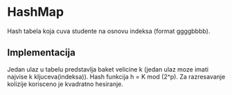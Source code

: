 # HashMap

Hash tabela koja cuva studente na osnovu indeksa (format ggggbbbb). 

## Implementacija

Jedan ulaz u tabelu predstavlja baket velicine k (jedan ulaz moze imati najvise k kljuceva(indeksa)).
Hash funkcija h = K mod (2^p).
Za razresavanje kolizije korisceno je kvadratno hesiranje.
